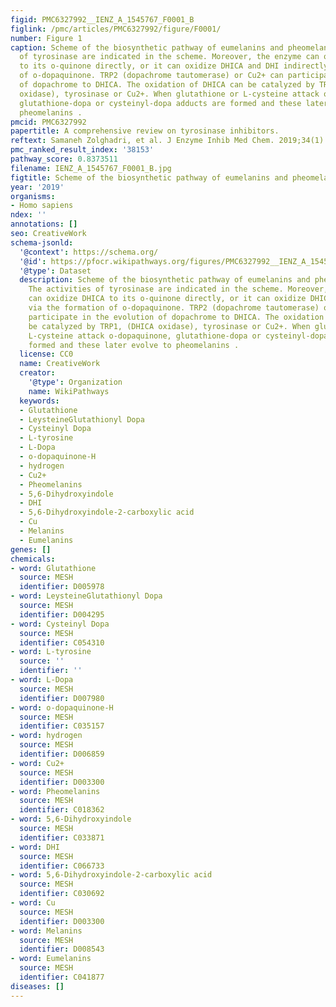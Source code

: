 ```yaml
---
figid: PMC6327992__IENZ_A_1545767_F0001_B
figlink: /pmc/articles/PMC6327992/figure/F0001/
number: Figure 1
caption: Scheme of the biosynthetic pathway of eumelanins and pheomelanins. The activities
  of tyrosinase are indicated in the scheme. Moreover, the enzyme can oxidize DHICA
  to its o-quinone directly, or it can oxidize DHICA and DHI indirectly via the formation
  of o-dopaquinone. TRP2 (dopachrome tautomerase) or Cu2+ can participate in the evolution
  of dopachrome to DHICA. The oxidation of DHICA can be catalyzed by TRP1, (DHICA
  oxidase), tyrosinase or Cu2+. When glutathione or L-cysteine attack o-dopaquinone,
  glutathione-dopa or cysteinyl-dopa adducts are formed and these later evolve to
  pheomelanins .
pmcid: PMC6327992
papertitle: A comprehensive review on tyrosinase inhibitors.
reftext: Samaneh Zolghadri, et al. J Enzyme Inhib Med Chem. 2019;34(1):279-309.
pmc_ranked_result_index: '38153'
pathway_score: 0.8373511
filename: IENZ_A_1545767_F0001_B.jpg
figtitle: Scheme of the biosynthetic pathway of eumelanins and pheomelanins
year: '2019'
organisms:
- Homo sapiens
ndex: ''
annotations: []
seo: CreativeWork
schema-jsonld:
  '@context': https://schema.org/
  '@id': https://pfocr.wikipathways.org/figures/PMC6327992__IENZ_A_1545767_F0001_B.html
  '@type': Dataset
  description: Scheme of the biosynthetic pathway of eumelanins and pheomelanins.
    The activities of tyrosinase are indicated in the scheme. Moreover, the enzyme
    can oxidize DHICA to its o-quinone directly, or it can oxidize DHICA and DHI indirectly
    via the formation of o-dopaquinone. TRP2 (dopachrome tautomerase) or Cu2+ can
    participate in the evolution of dopachrome to DHICA. The oxidation of DHICA can
    be catalyzed by TRP1, (DHICA oxidase), tyrosinase or Cu2+. When glutathione or
    L-cysteine attack o-dopaquinone, glutathione-dopa or cysteinyl-dopa adducts are
    formed and these later evolve to pheomelanins .
  license: CC0
  name: CreativeWork
  creator:
    '@type': Organization
    name: WikiPathways
  keywords:
  - Glutathione
  - LeysteineGlutathionyl Dopa
  - Cysteinyl Dopa
  - L-tyrosine
  - L-Dopa
  - o-dopaquinone-H
  - hydrogen
  - Cu2+
  - Pheomelanins
  - 5,6-Dihydroxyindole
  - DHI
  - 5,6-Dihydroxyindole-2-carboxylic acid
  - Cu
  - Melanins
  - Eumelanins
genes: []
chemicals:
- word: Glutathione
  source: MESH
  identifier: D005978
- word: LeysteineGlutathionyl Dopa
  source: MESH
  identifier: D004295
- word: Cysteinyl Dopa
  source: MESH
  identifier: C054310
- word: L-tyrosine
  source: ''
  identifier: ''
- word: L-Dopa
  source: MESH
  identifier: D007980
- word: o-dopaquinone-H
  source: MESH
  identifier: C035157
- word: hydrogen
  source: MESH
  identifier: D006859
- word: Cu2+
  source: MESH
  identifier: D003300
- word: Pheomelanins
  source: MESH
  identifier: C018362
- word: 5,6-Dihydroxyindole
  source: MESH
  identifier: C033871
- word: DHI
  source: MESH
  identifier: C066733
- word: 5,6-Dihydroxyindole-2-carboxylic acid
  source: MESH
  identifier: C030692
- word: Cu
  source: MESH
  identifier: D003300
- word: Melanins
  source: MESH
  identifier: D008543
- word: Eumelanins
  source: MESH
  identifier: C041877
diseases: []
---
```

